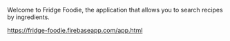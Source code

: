 Welcome to Fridge Foodie, the application that allows you to search recipes by ingredients.

https://fridge-foodie.firebaseapp.com/app.html